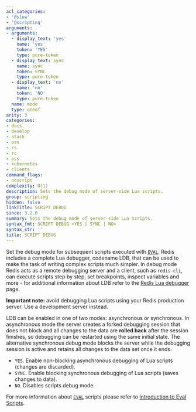 ```yaml
---
acl_categories:
- '@slow'
- '@scripting'
arguments:
- arguments:
  - display_text: 'yes'
    name: 'yes'
    token: 'YES'
    type: pure-token
  - display_text: sync
    name: sync
    token: SYNC
    type: pure-token
  - display_text: 'no'
    name: 'no'
    token: 'NO'
    type: pure-token
  name: mode
  type: oneof
arity: 3
categories:
- docs
- develop
- stack
- oss
- rs
- rc
- oss
- kubernetes
- clients
command_flags:
- noscript
complexity: O(1)
description: Sets the debug mode of server-side Lua scripts.
group: scripting
hidden: false
linkTitle: SCRIPT DEBUG
since: 3.2.0
summary: Sets the debug mode of server-side Lua scripts.
syntax_fmt: SCRIPT DEBUG <YES | SYNC | NO>
syntax_str: ''
title: SCRIPT DEBUG
---
```

Set the debug mode for subsequent scripts executed with [`EVAL`](/commands/eval). Redis includes a
complete Lua debugger, codename LDB, that can be used to make the task of
writing complex scripts much simpler. In debug mode Redis acts as a remote
debugging server and a client, such as `redis-cli`, can execute scripts step by
step, set breakpoints, inspect variables and more - for additional information
about LDB refer to the [Redis Lua debugger](/topics/ldb) page.

**Important note:** avoid debugging Lua scripts using your Redis production
server. Use a development server instead.

LDB can be enabled in one of two modes: asynchronous or synchronous. In
asynchronous mode the server creates a forked debugging session that does not
block and all changes to the data are **rolled back** after the session
finishes, so debugging can be restarted using the same initial state. The
alternative synchronous debug mode blocks the server while the debugging session
is active and retains all changes to the data set once it ends.

* `YES`. Enable non-blocking asynchronous debugging of Lua scripts (changes are discarded).
* `SYNC`. Enable blocking synchronous debugging of Lua scripts (saves changes to data).
* `NO`. Disables scripts debug mode.

For more information about [`EVAL`](/commands/eval) scripts please refer to [Introduction to Eval Scripts](/topics/eval-intro).
